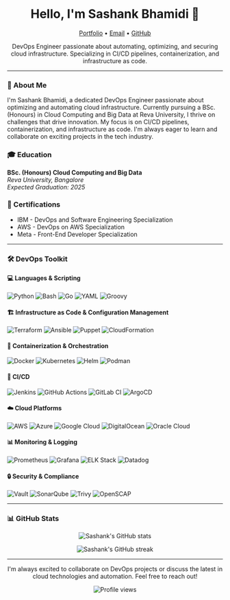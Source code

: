 <h1 align="center">Hello, I'm Sashank Bhamidi 👋</h1>

<p align="center">
  <a href="https://sashank.wiki">Portfolio</a> •
  <a href="mailto:hello@sashank.wiki">Email</a> •
  <a href="https://github.com/shankypedia">GitHub</a>
</p>

<p align="center">
  DevOps Engineer passionate about automating, optimizing, and securing cloud infrastructure. Specializing in CI/CD pipelines, containerization, and infrastructure as code.
</p>

---

### 👤 About Me

I'm Sashank Bhamidi, a dedicated DevOps Engineer passionate about optimizing and automating cloud infrastructure. Currently pursuing a BSc. (Honours) in Cloud Computing and Big Data at Reva University, I thrive on challenges that drive innovation. My focus is on CI/CD pipelines, containerization, and infrastructure as code. I'm always eager to learn and collaborate on exciting projects in the tech industry.

### 🎓 Education

**BSc. (Honours) Cloud Computing and Big Data**  
*Reva University, Bangalore*  
*Expected Graduation: 2025*

### 📜 Certifications

- IBM - DevOps and Software Engineering Specialization
- AWS - DevOps on AWS Specialization
- Meta - Front-End Developer Specialization

---

### 🛠️ DevOps Toolkit

#### 💻 Languages & Scripting

<p>
  <img alt="Python" src="https://img.shields.io/badge/Python-14354C.svg?logo=python&logoColor=white">
  <img alt="Bash" src="https://img.shields.io/badge/Bash-121011.svg?logo=gnu-bash&logoColor=white">
  <img alt="Go" src="https://img.shields.io/badge/Go-00ADD8.svg?logo=go&logoColor=white">
  <img alt="YAML" src="https://img.shields.io/badge/YAML-CB171E.svg?logo=yaml&logoColor=white">
  <img alt="Groovy" src="https://img.shields.io/badge/Groovy-4298B8.svg?logo=apache-groovy&logoColor=white">
</p>

#### 🏗️ Infrastructure as Code & Configuration Management

<p>
  <img alt="Terraform" src="https://img.shields.io/badge/Terraform-7B42BC.svg?logo=terraform&logoColor=white">
  <img alt="Ansible" src="https://img.shields.io/badge/Ansible-EE0000.svg?logo=ansible&logoColor=white">
  <img alt="Puppet" src="https://img.shields.io/badge/Puppet-FFAE1A.svg?logo=puppet&logoColor=black">
  <img alt="CloudFormation" src="https://img.shields.io/badge/CloudFormation-FF9900.svg?logo=amazon-aws&logoColor=white">
</p>

#### 🐳 Containerization & Orchestration

<p>
  <img alt="Docker" src="https://img.shields.io/badge/Docker-2496ED.svg?logo=docker&logoColor=white">
  <img alt="Kubernetes" src="https://img.shields.io/badge/Kubernetes-326CE5.svg?logo=kubernetes&logoColor=white">
  <img alt="Helm" src="https://img.shields.io/badge/Helm-0F1689.svg?logo=helm&logoColor=white">
  <img alt="Podman" src="https://img.shields.io/badge/Podman-892CA0.svg?logo=podman&logoColor=white">
</p>

#### 🔄 CI/CD

<p>
  <img alt="Jenkins" src="https://img.shields.io/badge/Jenkins-D24939.svg?logo=jenkins&logoColor=white">
  <img alt="GitHub Actions" src="https://img.shields.io/badge/GitHub%20Actions-2671E5.svg?logo=github%20actions&logoColor=white">
  <img alt="GitLab CI" src="https://img.shields.io/badge/GitLab%20CI-FC6D26.svg?logo=gitlab&logoColor=white">
  <img alt="ArgoCD" src="https://img.shields.io/badge/Argo%20CD-EF7B4D.svg?logo=argo&logoColor=white">
</p>

#### ☁️ Cloud Platforms

<p>
  <img alt="AWS" src="https://img.shields.io/badge/AWS-232F3E.svg?logo=amazon-aws&logoColor=white">
  <img alt="Azure" src="https://img.shields.io/badge/Azure-0078D4.svg?logo=microsoft-azure&logoColor=white">
  <img alt="Google Cloud" src="https://img.shields.io/badge/Google%20Cloud-4285F4.svg?logo=google-cloud&logoColor=white">
  <img alt="DigitalOcean" src="https://img.shields.io/badge/DigitalOcean-0080FF.svg?logo=digitalocean&logoColor=white">
  <img alt="Oracle Cloud" src="https://img.shields.io/badge/Oracle%20Cloud-F80000.svg?logo=oracle&logoColor=white">
</p>

#### 📊 Monitoring & Logging

<p>
  <img alt="Prometheus" src="https://img.shields.io/badge/Prometheus-E6522C.svg?logo=prometheus&logoColor=white">
  <img alt="Grafana" src="https://img.shields.io/badge/Grafana-F46800.svg?logo=grafana&logoColor=white">
  <img alt="ELK Stack" src="https://img.shields.io/badge/ELK%20Stack-005571.svg?logo=elastic&logoColor=white">
  <img alt="Datadog" src="https://img.shields.io/badge/Datadog-632CA6.svg?logo=datadog&logoColor=white">
</p>

#### 🔒 Security & Compliance

<p>
  <img alt="Vault" src="https://img.shields.io/badge/Vault-000000.svg?logo=vault&logoColor=white">
  <img alt="SonarQube" src="https://img.shields.io/badge/SonarQube-4E9BCD.svg?logo=sonarqube&logoColor=white">
  <img alt="Trivy" src="https://img.shields.io/badge/Trivy-1904DA.svg?logo=aquasecurity&logoColor=white">
  <img alt="OpenSCAP" src="https://img.shields.io/badge/OpenSCAP-412991.svg?logo=redhat&logoColor=white">
</p>

---

### 📊 GitHub Stats

<p align="center">
  <img src="https://github-readme-stats.vercel.app/api?username=shankypedia&show_icons=true&theme=radical" alt="Sashank's GitHub stats" />
</p>

<p align="center">
  <img src="https://github-readme-streak-stats.herokuapp.com/?user=shankypedia&theme=radical" alt="Sashank's GitHub streak" />
</p>

---

<p align="center">
  I'm always excited to collaborate on DevOps projects or discuss the latest in cloud technologies and automation. Feel free to reach out!
</p>

<p align="center">
  <img src="https://komarev.com/ghpvc/?username=shankypedia&color=blueviolet" alt="Profile views" />
</p>
